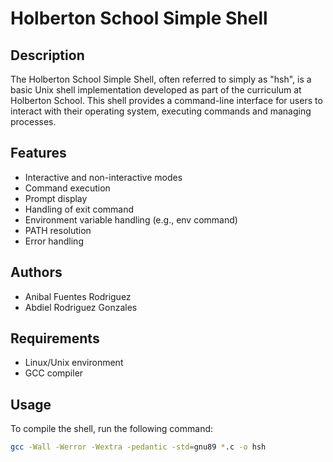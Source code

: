 # Holberton School Simple Shell

## Description

The Holberton School Simple Shell, often referred to simply as "hsh", is a basic Unix shell implementation developed as part of the curriculum at Holberton School. This shell provides a command-line interface for users to interact with their operating system, executing commands and managing processes.

## Features

- Interactive and non-interactive modes
- Command execution
- Prompt display
- Handling of exit command
- Environment variable handling (e.g., env command)
- PATH resolution
- Error handling

## Authors

- Anibal Fuentes Rodriguez
- Abdiel Rodriguez Gonzales

## Requirements

- Linux/Unix environment
- GCC compiler

## Usage

To compile the shell, run the following command:

```bash
gcc -Wall -Werror -Wextra -pedantic -std=gnu89 *.c -o hsh

